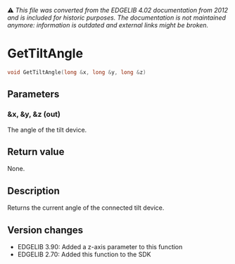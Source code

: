 :warning: _This file was converted from the EDGELIB 4.02 documentation from 2012 and is included for historic purposes. The documentation is not maintained anymore: information is outdated and external links might be broken._

# GetTiltAngle


```c++
void GetTiltAngle(long &x, long &y, long &z)
```

## Parameters
### &x, &y, &z (out)
The angle of the tilt device.

## Return value
None.

## Description
Returns the current angle of the connected tilt device.

## Version changes
- EDGELIB 3.90: Added a z-axis parameter to this function 
- EDGELIB 2.70: Added this function to the SDK

